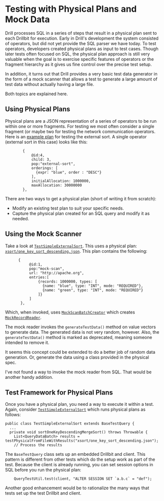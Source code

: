 # Testing with Physical Plans and Mock Data

Drill processes SQL in a series of steps that result in a physical plan sent to each Drillbit for execution. Early in Drill's development the system consisted of operators, but did not yet provide the SQL parser we have today. To test operators, developers created physical plans as input to test cases. Though later tests often focused on SQL, the physical plan approach is still very valuable when the goal is to exercise specific features of operators or the fragment hierarchy as it gives us fine control over the precise test setup.

In addition, it turns out that Drill provides a very basic test data generator in the form of a mock scanner that allows a test to generate a large amount of test data without actually having a large file.

Both topics are explained here.

## Using Physical Plans

Physical plans are a JSON representation of a series of operators to be run within one or more fragments. For testing we most often consider a single fragment (or maybe two for testing the network communication operators. Here is an [example plan](https://github.com/apache/drill/blob/master/exec/java-exec/src/test/resources/xsort/oom_sort_test.json) for testing the external sort. A single operator (external sort in this case) looks like this:

```
        {
            @id:4,
            child: 3,
            pop:"external-sort",
            orderings: [
              {expr: "blue", order : "DESC"}
            ],
            initialAllocation: 1000000,
            maxAllocation: 30000000
        },
```

There are two ways to get a physical plan (short of writing it from scratch):

* Modify an existing test plan to suit your specific needs.
* Capture the physical plan created for an SQL query and modify it as needed.

## Using the Mock Scanner

Take a look at [`TestSimpleExternalSort`](https://github.com/apache/drill/blob/master/exec/java-exec/src/test/java/org/apache/drill/exec/physical/impl/xsort/TestSimpleExternalSort.java). This uses a physical plan: [`xsort/one_key_sort_descending.json`](https://github.com/apache/drill/blob/master/exec/java-exec/src/test/resources/xsort/one_key_sort_descending.json). This plan contains the following:

```
      {
           @id:1,
           pop:"mock-scan",
           url: "http://apache.org",
           entries:[
               {records: 1000000, types: [
                 {name: "blue", type: "INT", mode: "REQUIRED"},
                 {name: "green", type: "INT", mode: "REQUIRED"}
               ]}
           ]
       },
```

Which, when invoked, uses [`MockScanBatchCreator`](https://github.com/apache/drill/blob/master/exec/java-exec/src/main/java/org/apache/drill/exec/store/mock/MockScanBatchCreator.java) which creates [`MockRecordReader`](https://github.com/apache/drill/blob/master/exec/java-exec/src/main/java/org/apache/drill/exec/store/mock/MockRecordReader.java).

The mock reader invokes the `generateTestData()` method on value vectors to generate data. The generated data is not very random, however. Also, the `generateTestData()` method is marked as deprecated, meaning someone intended to remove it.

It seems this concept could be extended to do a better job of random data generation. Or, generate the data using a class provided in the physical spec.

I've not found a way to invoke the mock reader from SQL. That would be another handy addition.

## Test Framework for Physical Plans

Once you have a physical plan, you need a way to execute it within a test. Again, consider [`TestSimpleExternalSort`](https://github.com/apache/drill/blob/master/exec/java-exec/src/test/java/org/apache/drill/exec/physical/impl/xsort/TestSimpleExternalSort.java) which runs physical plans as follows:

```
public class TestSimpleExternalSort extends BaseTestQuery {
  ...
  private void sortOneKeyDescendingMergeSort() throws Throwable {
    List<QueryDataBatch> results = testPhysicalFromFileWithResults("xsort/one_key_sort_descending.json");
    // Process the results
```

The `BaseTestQuery` class sets up an embedded Drillbit and client. This pattern is different from other tests which do the setup work as part of the test. Because the client is already running, you can set session options in SQL before you run the physical plan:

```
    QueryTestUtil.test(client, "ALTER SESSION SET `a.b.c` = "def");
```

Another good enhancement would be to rationalize the many ways that tests set up the test Drillbit and client.